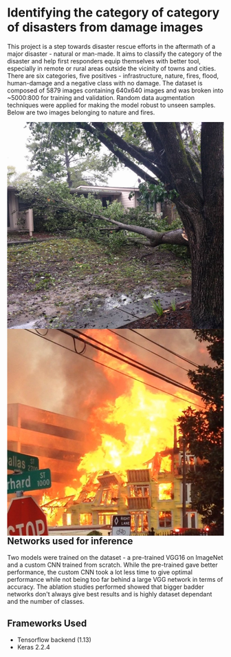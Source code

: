 # Identifying the category of category of disasters from damage images

This project is a step towards disaster rescue efforts in the aftermath of a major disaster - natural or man-made. It aims to classify the category of the disaster and help first responders equip themselves with better tool, especially in remote or rural areas outside the vicinity of towns and cities. There are six categories, five positives - infrastructure, nature, fires, flood, human-damage and a negative class with no damage. The dataset is composed of 5879 images containing 640x640 images and was broken into ~5000:800 for training and validation. Random data augmentation techniques were applied for making the model robust to unseen samples. Below are two images belonging to nature and fires.

<img align="left" width="640" height="480" src="hurricaneirma.jpg">
<img align="right" width="640" height="480" src="buildingcollapse.jpg">

## Networks used for inference 

Two models were trained on the dataset -  a pre-trained VGG16 on ImageNet and a custom CNN trained from scratch. While the pre-trained gave better performance, the custom CNN took a lot less time to give optimal performance while not being too far behind a large VGG network in terms of accuracy. The ablation studies performed showed that bigger badder networks don't always give best results and is highly dataset dependant and the number of classes.

## Frameworks Used

* Tensorflow backend (1.13)
* Keras 2.2.4


